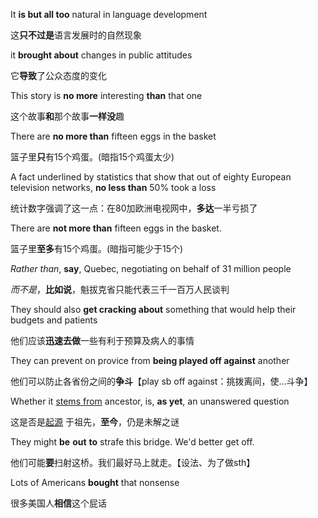 It **is but all too** natural in language development

这<b>只不过是</b>语言发展时的自然现象



it **brought about** changes in public attitudes

它**导致**了公众态度的变化



This story is **no more** interesting **than** that one

这个故事**和**那个故事**一样没**趣



There are **no more than** fifteen eggs in the basket

篮子里**只**有15个鸡蛋。(暗指15个鸡蛋太少)



A fact underlined by statistics that show that out of eighty European television networks, **no less than** 50% took a loss

统计数字强调了这一点：在80加欧洲电视网中，**多达**一半亏损了



There are **not more than** fifteen eggs in the basket.

篮子里**至多**有15个鸡蛋。(暗指可能少于15个)



*Rather than*, **say**, Quebec, negotiating on behalf of 31 million people

*而不是*，**比如说**，魁拔克省只能代表三千一百万人民谈判



They should also **get cracking about** something that would help their budgets and patients

他们应该**迅速去做**一些有利于预算及病人的事情



They can prevent on provice from **being played off against** another

他们可以防止各省份之间的**争斗**【play sb off against：挑拨离间，使…斗争】



Whether it <u>stems from</u> ancestor, is, **as yet**, an unanswered question

这是否是<u>起源</u> 于祖先，**至今**，仍是未解之谜



They might **be** **out** **to** strafe this bridge. We'd better get off. 

他们可能**要**扫射这桥。我们最好马上就走。【设法、为了做sth】



Lots of Americans **bought** that nonsense

很多美国人**相信**这个屁话